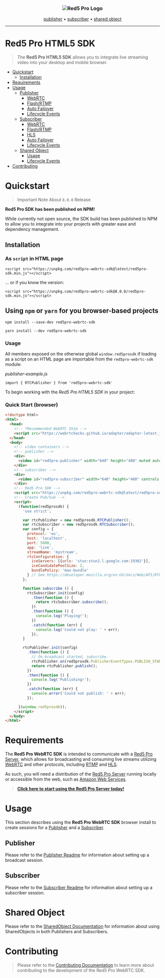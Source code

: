 <h3 align="center">
  <img src="assets/red5pro_logo.png" alt="Red5 Pro Logo" />
</h3>
<p align="center">
  <a href="PUBLISHER_README.md">publisher</a> &bull;
  <a href="SUBSCRIBER_README.md">subscriber</a> &bull;
  <a href="SHARED_OBJECT_README.md">shared object</a>
</p>

---

# Red5 Pro HTML5 SDK
> The **Red5 Pro HTML5 SDK** allows you to integrate live streaming video into your desktop and mobile browser.

* [Quickstart](#quickstart)
  * [Installation](#installation)
* [Requirements](#requirements)
* [Usage](#usage)
  * [Publisher](#publisher)
    * [WebRTC](PUBLISHER_README.md#webrtc)
    * [Flash/RTMP](PUBLISHER_README.md#flash)
    * [Auto Failover](PUBLISHER_README.md#auto-failover-and-order)
    * [Lifecycle Events](PUBLISHER_README.md#lifecycle-events)
  * [Subscriber](#subscriber)
    * [WebRTC](SUBSCRIBER_README.md#webrtc)
    * [Flash/RTMP](SUBSCRIBER_README.md#flash)
    * [HLS](SUBSCRIBER_README.md#hls)
    * [Auto Failover](SUBSCRIBER_README.md#auto-failover-and-order)
    * [Lifecycle Events](SUBSCRIBER_README.md#lifecycle-events)
  * [Shared Object](#shared-object)
    * [Usage](SHARED_OBJECT_README.md#shared-object-usage)
    * [Lifecycle Events](SHARED_OBJECT_README.md#lifecycle-events-shared-object)
* [Contributing](#contributing)

# Quickstart

> Important Note About `8.0.0` Release

**Red5 Pro SDK has been published on NPM!**

While currently not open source, the SDK build has been published to NPM to allow you to integrate into your projects with greater ease and dependency management.

## Installation

### As `script` in HTML page

```
<script src="https://unpkg.com/red5pro-webrtc-sdk@latest/red5pro-sdk.min.js"></script>
```

... or if you know the version:

```
<script src="https://unpkg.com/red5pro-webrtc-sdk@8.0.0/red5pro-sdk.min.js"></script>
```

## Using `npm` or `yarn` for you browser-based projects

```
npm install --save-dev red5pro-webrtc-sdk
```

```
yarn install --dev red5pro-webrtc-sdk
```

### Usage

All members exposed on the otherwise global `window.red5prosdk` if loading as a script on an HTML page are importable from the `red5pro-webrtc-sdk` module:

_publisher-example.js_

```
import { RTCPublisher } from 'red5pro-webrtc-sdk'
```

To begin working with the *Red5 Pro HTML5 SDK* in your project:

### Quick Start (browser)
```html
<!doctype html>
<html>
  <head>
    <!-- *Recommended WebRTC Shim -->
    <script src="https://webrtchacks.github.io/adapter/adapter-latest.js"></script>
  </head>
  <body>
    <!-- video containers -->
    <!-- publisher -->
    <div>
      <video id="red5pro-publisher" width="640" height="480" muted autoplay></video>
    </div>
    <!-- subscriber -->
    <div>
      <video id="red5pro-subscriber" width="640" height="480" controls autoplay></video>
    </div>
    <!-- Red5 Pro SDK -->
    <script src="https://unpkg.com/red5pro-webrtc-sdk@latest/red5pro-sdk.min.js"></script>
    <!-- Create Pub/Sub -->
    <script>
      (function(red5prosdk) {
        'use strict';

        var rtcPublisher = new red5prosdk.RTCPublisher();
        var rtcSubscriber = new red5prosdk.RTCSubscriber();
        var config = {
          protocol: 'ws',
          host: 'localhost',
          port: 5080,
          app: 'live',
          streamName: 'mystream',
          rtcConfiguration: {
            iceServers: [{urls: 'stun:stun2.l.google.com:19302'}],
            iceCandidatePoolSize: 2,
            bundlePolicy: 'max-bundle'
          } // See https://developer.mozilla.org/en-US/docs/Web/API/RTCPeerConnection/RTCPeerConnection#RTCConfiguration_dictionary
        };

        function subscribe () {
          rtcSubscriber.init(config)
            .then(function () {
              return rtcSubscriber.subscribe();
            })
            .then(function () {
              console.log('Playing!');
            })
            .catch(function (err) {
              console.log('Could not play: ' + err);
            });
        }

        rtcPublisher.init(config)
          .then(function () {
            // On broadcast started, subscribe.
            rtcPublisher.on(red5prosdk.PublisherEventTypes.PUBLISH_START, subscribe);
            return rtcPublisher.publish();
          })
          .then(function () {
            console.log('Publishing!');
          })
          .catch(function (err) {
            console.error('Could not publish: ' + err);
          });

      }(window.red5prosdk));
    </script>
  </body>
</html>
```

# Requirements
The **Red5 Pro WebRTC SDK** is intended to communicate with a [Red5 Pro Server](https://www.red5pro.com/), which allows for broadcasting and consuming live streams utilizing [WebRTC](https://developer.mozilla.org/en-US/docs/Web/Guide/API/WebRTC) and other protocols, including [RTMP](https://en.wikipedia.org/wiki/Real_Time_Messaging_Protocol) and [HLS](https://en.wikipedia.org/wiki/HTTP_Live_Streaming).

As such, you will need a distribution of the [Red5 Pro Server](https://www.red5pro.com/) running locally or accessible from the web, such as [Amazon Web Services](https://www.red5pro.com/docs/server/awsinstall/).

> **[Click here to start using the Red5 Pro Server today!](https://account.red5pro.com/login)**

# Usage
This section describes using the **Red5 Pro WebRTC SDK** browser install to create sessions for a [Publisher](#publisher) and a [Subscriber](#subscriber).

## Publisher
Please refer to the [Publisher Readme](PUBLISHER_README.md) for information about setting up a broadcast session.

## Subscriber
Please refer to the [Subscriber Readme](SUBSCRIBER_README.md) for information about setting up a subscriber session.

# Shared Object
Please refer to the [SharedObject Documentation](SHARED_OBJECT_README.md) for information about using SharedObjects in both Publishers and Subscribers.

# Contributing
> Please refer to the [Contributing Documentation](CONTRIBUTING.md) to learn more about contributing to the development of the Red5 Pro WebRTC SDK.
